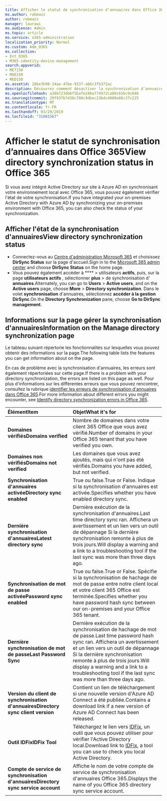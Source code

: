 ```yaml
---
title: Afficher le statut de synchronisation d’annuaires dans Office 365
ms.author: robmazz
author: robmazz
manager: laurawi
ms.audience: Admin
ms.topic: article
ms.service: o365-administration
localization_priority: Normal
ms.custom: Adm_O365
ms.collection:
- Ent_O365
- M365-identity-device-management
search.appverid:
- MET150
- MOE150
- MED150
ms.assetid: 18be3b98-34ae-47be-9337-ab6c3fb372ac
description: Découvrez comment désactiver la synchronisation d'annuaires. Vous pouvez également afficher son état.
ms.openlocfilehash: a38b723db6f5bafe246e774972ca89c65bc9c846
ms.sourcegitcommit: 29f937b7430c708c9dbec23bdc4089e86c37c225
ms.translationtype: MT
ms.contentlocale: fr-FR
ms.lasthandoff: 03/29/2019
ms.locfileid: "31001567"
---
```

# <a name="view-directory-synchronization-status-in-office-365"></a><span data-ttu-id="31c1e-104">Afficher le statut de synchronisation d’annuaires dans Office 365</span><span class="sxs-lookup"><span data-stu-id="31c1e-104">View directory synchronization status in Office 365</span></span>

<span data-ttu-id="31c1e-105">Si vous avez intégré Active Directory sur site à Azure AD en synchronisant votre environnement local avec Office 365, vous pouvez également vérifier l'état de votre synchronisation.</span><span class="sxs-lookup"><span data-stu-id="31c1e-105">If you have integrated your on-premises Active Directory with Azure AD by synchronizing your on-premises environment with Office 365, you can also check the status of your synchronization.</span></span>
  
## <a name="view-directory-synchronization-status"></a><span data-ttu-id="31c1e-106">Afficher l'état de la synchronisation d'annuaires</span><span class="sxs-lookup"><span data-stu-id="31c1e-106">View directory synchronization status</span></span>

- <span data-ttu-id="31c1e-107">Connectez-vous au [Centre d'administration Microsoft 365](https://admin.microsoft.com) et choisissez **DirSync Status** sur la page d'accueil.</span><span class="sxs-lookup"><span data-stu-id="31c1e-107">Sign in to the [Microsoft 365 admin center](https://admin.microsoft.com) and choose **DirSync Status** on the home page.</span></span>
- <span data-ttu-id="31c1e-108">Vous pouvez également accéder à \*\*\*\* \> utilisateurs **actifs**, puis, sur la page **utilisateurs actifs** , sélectionner **plus** \> de synchronisation d' **annuaires**.</span><span class="sxs-lookup"><span data-stu-id="31c1e-108">Alternately, you can go to **Users** \> **Active users**, and on the **Active users** page, choose **More** \> **Directory synchronization**.</span></span> <span data-ttu-id="31c1e-109">Dans le volet **synchronisation** d'annuaires, sélectionnez **accéder à la gestion DirSync**.</span><span class="sxs-lookup"><span data-stu-id="31c1e-109">On the **Directory Synchronization** pane, choose **Go to DirSync management**.</span></span>

## <a name="information-on-the-manage-directory-synchronization-page"></a><span data-ttu-id="31c1e-110">Informations sur la page gérer la synchronisation d'annuaires</span><span class="sxs-lookup"><span data-stu-id="31c1e-110">Information on the Manage directory synchronization page</span></span>

<span data-ttu-id="31c1e-111">Le tableau suivant répertorie les fonctionnalités sur lesquelles vous pouvez obtenir des informations sur la page.</span><span class="sxs-lookup"><span data-stu-id="31c1e-111">The following table lists the features you can get information about on the page.</span></span>
  
<span data-ttu-id="31c1e-112">En cas de problème avec la synchronisation d'annuaires, les erreurs sont également répertoriées sur cette page.</span><span class="sxs-lookup"><span data-stu-id="31c1e-112">If there is a problem with your directory synchronization, the errors are listed on this page as well.</span></span> <span data-ttu-id="31c1e-113">Pour plus d'informations sur les différentes erreurs que vous pouvez rencontrer, consultez la rubrique [identifier les erreurs de synchronisation d'annuaires dans Office 365](identify-directory-synchronization-errors.md).</span><span class="sxs-lookup"><span data-stu-id="31c1e-113">For more information about different errors you might encounter, see [Identify directory synchronization errors in Office 365](identify-directory-synchronization-errors.md).</span></span>
  
|<span data-ttu-id="31c1e-114">**Élément**</span><span class="sxs-lookup"><span data-stu-id="31c1e-114">**Item**</span></span>|<span data-ttu-id="31c1e-115">**Objet**</span><span class="sxs-lookup"><span data-stu-id="31c1e-115">**What it's for**</span></span>|
|:-----|:-----|
|<span data-ttu-id="31c1e-116">**Domaines vérifiés**</span><span class="sxs-lookup"><span data-stu-id="31c1e-116">**Domains verified**</span></span> | <span data-ttu-id="31c1e-117">Nombre de domaines dans votre client 365 Office que vous avez vérifié.</span><span class="sxs-lookup"><span data-stu-id="31c1e-117">Number of domains in your Office 365 tenant that you have verified you own.</span></span> |
|<span data-ttu-id="31c1e-118">**Domaines non vérifiés**</span><span class="sxs-lookup"><span data-stu-id="31c1e-118">**Domains not verified**</span></span> | <span data-ttu-id="31c1e-119">Les domaines que vous avez ajoutés, mais qui n'ont pas été vérifiés.</span><span class="sxs-lookup"><span data-stu-id="31c1e-119">Domains you have added, but not verified.</span></span> |
|<span data-ttu-id="31c1e-120">**Synchronisation d'annuaires activée**</span><span class="sxs-lookup"><span data-stu-id="31c1e-120">**Directory sync enabled**</span></span> |<span data-ttu-id="31c1e-121">True ou false.</span><span class="sxs-lookup"><span data-stu-id="31c1e-121">True or False.</span></span> <span data-ttu-id="31c1e-122">Indique si la synchronisation d'annuaires est activée.</span><span class="sxs-lookup"><span data-stu-id="31c1e-122">Specifies whether you have enabled directory sync.</span></span> |
|<span data-ttu-id="31c1e-123">**Dernière synchronisation d'annuaires**</span><span class="sxs-lookup"><span data-stu-id="31c1e-123">**Latest directory sync**</span></span> | <span data-ttu-id="31c1e-124">Dernière exécution de la synchronisation d'annuaires.</span><span class="sxs-lookup"><span data-stu-id="31c1e-124">Last time directory sync ran.</span></span> <span data-ttu-id="31c1e-125">Affichera un avertissement et un lien vers un outil de dépannage Si la dernière synchronisation remonte à plus de trois jours.</span><span class="sxs-lookup"><span data-stu-id="31c1e-125">Will display a warning and a link to a troubleshooting tool if the last sync was more than three days ago.</span></span> |
|<span data-ttu-id="31c1e-126">**Synchronisation de mot de passe activée**</span><span class="sxs-lookup"><span data-stu-id="31c1e-126">**Password sync enabled**</span></span> | <span data-ttu-id="31c1e-127">True ou false.</span><span class="sxs-lookup"><span data-stu-id="31c1e-127">True or False.</span></span> <span data-ttu-id="31c1e-128">Spécifie si la synchronisation de hachage de mot de passe entre notre client local et votre client 365 Office est terminée.</span><span class="sxs-lookup"><span data-stu-id="31c1e-128">Specifies whether you have password hash sync between our on-premises and your Office 365 tenant.</span></span> |
|<span data-ttu-id="31c1e-129">**Dernière synchronisation de mot de passe**</span><span class="sxs-lookup"><span data-stu-id="31c1e-129">**Last Password Sync**</span></span> | <span data-ttu-id="31c1e-130">Dernière exécution de la synchronisation de hachage de mot de passe.</span><span class="sxs-lookup"><span data-stu-id="31c1e-130">Last time password hash sync ran.</span></span> <span data-ttu-id="31c1e-131">Affichera un avertissement et un lien vers un outil de dépannage Si la dernière synchronisation remonte à plus de trois jours.</span><span class="sxs-lookup"><span data-stu-id="31c1e-131">Will display a warning and a link to a troubleshooting tool if the last sync was more than three days ago.</span></span> |
|<span data-ttu-id="31c1e-132">**Version du client de synchronisation d'annuaires**</span><span class="sxs-lookup"><span data-stu-id="31c1e-132">**Directory sync client version**</span></span> | <span data-ttu-id="31c1e-133">Contient un lien de téléchargement si une nouvelle version d'Azure AD Connect a été publiée.</span><span class="sxs-lookup"><span data-stu-id="31c1e-133">Contains a download link if a new version of Azure AD Connect has been released.</span></span> |
|<span data-ttu-id="31c1e-134">**Outil IDFix**</span><span class="sxs-lookup"><span data-stu-id="31c1e-134">**IDFix Tool**</span></span> | <span data-ttu-id="31c1e-135">Téléchargez le lien vers [IDFix](install-and-run-idfix.md), un outil que vous pouvez utiliser pour vérifier l'Active Directory local.</span><span class="sxs-lookup"><span data-stu-id="31c1e-135">Download link to [IDFix](install-and-run-idfix.md), a tool you can use to check you local Active Directory.</span></span> |
|<span data-ttu-id="31c1e-136">**Compte de service de synchronisation d'annuaires**</span><span class="sxs-lookup"><span data-stu-id="31c1e-136">**Directory sync service account**</span></span> | <span data-ttu-id="31c1e-137">Affiche le nom de votre compte de service de synchronisation d'annuaires Office 365.</span><span class="sxs-lookup"><span data-stu-id="31c1e-137">Displays the name of you Office 365 directory sync service account.</span></span> |